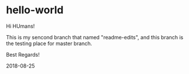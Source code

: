 # hello-world

Hi HUmans!

This is my sencond branch that named "readme-edits", and this branch is the testing place for master branch.

Best Regards!

2018-08-25
